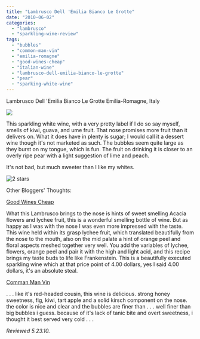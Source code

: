 ```yaml
---
title: "Lambrusco Dell 'Emilia Bianco Le Grotte"
date: "2010-06-02"
categories:
  - "lambrusco"
  - "sparkling-wine-review"
tags:
  - "bubbles"
  - "common-man-vin"
  - "emilia-romagne"
  - "good-wines-cheap"
  - "italian-wine"
  - "lambrusco-dell-emilia-bianco-le-grotte"
  - "pear"
  - "sparking-white-wine"
---
```


Lambrusco Dell 'Emilia Bianco Le Grotte Emilia-Romagne, Italy

![](http://www.rebeccagomezfarrell.com/gourmez/photos/lambruscosparklingwhite.jpg)

This sparkling white wine, with a very pretty label if I do so say myself, smells of kiwi, guava, and ume fruit. That nose promises more fruit than it delivers on. What it does have in plenty is sugar; I would call it a dessert wine though it's not marketed as such. The bubbles seem quite large as they burst on my tongue, which is fun. The fruit on drinking it is closer to an overly ripe pear with a light suggestion of lime and peach.

It's not bad, but much sweeter than I like my whites.




<div class="caption">

![2 stars](http://s3.amazonaws.com/thegourmez-wpmedia/2009/02/rating_chicken11.gif "rating_chicken11")</div>
  Other Bloggers' Thoughts:

[Good Wines Cheap](http://goodwinescheap.blogspot.com/2009/08/bubble-bubbles-and-more-bubbles.html)

What this Lambrusco brings to the nose is hints of sweet smelling Acacia flowers and lychee fruit, this is a wonderful smelling bottle of wine. But as happy as I was with the nose I was even more impressed with the taste. This wine held within its grasp lychee fruit, which translated beautifully from the nose to the mouth, also on the mid palate a hint of orange peel and floral aspects meshed together very well. You add the variables of lychee, flowers, orange peel and pair it with the high and light acid, and this recipe brings my taste buds to life like Frankenstein. This is a beautifully executed sparkling wine which at that price point of 4.00 dollars, yes I said 4.00 dollars, it's an absolute steal.

[Comman Man Vin](http://commonmanvin.blogspot.com/2007/07/lambrusco-dell-emilia-bianco-le-grotte.html)

. . . like it's red-headed cousin, this wine is delicious. strong honey sweetness, fig, kiwi, tart apple and a solid kirsch component on the nose. the color is nice and clear and the bubbles are finer than . . . well finer than big bubbles i guess. because of it's lack of tanic bite and overt sweetness, i thought it best served very cold . . .

_Reviewed 5.23.10._
